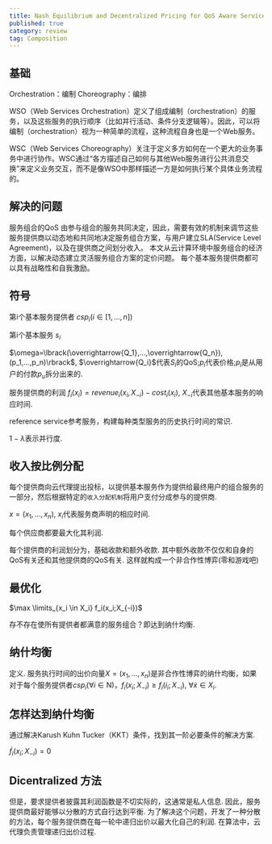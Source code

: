 ```yaml
---
title: Nash Equilibrium and Decentralized Pricing for QoS Aware Service Composition in Cloud Computing Environments
published: true
category: review
tag: Composition
---
```


## 基础

Orchestration：编制
Choreography：编排

WSO（Web Services Orchestration）定义了组成编制（orchestration）的服务，以及这些服务的执行顺序（比如并行活动、条件分支逻辑等）。因此，可以将编制（orchestration）视为一种简单的流程，这种流程自身也是一个Web服务。

WSC（Web Services Choreography）关注于定义多方如何在一个更大的业务事务中进行协作。WSC通过“各方描述自己如何与其他Web服务进行公共消息交换”来定义业务交互，而不是像WSO中那样描述一方是如何执行某个具体业务流程的。

## 解决的问题
服务组合的QoS 由参与组合的服务共同决定，因此，需要有效的机制来调节这些服务提供商以动态地和共同地决定服务组合方案，与用户建立SLA(Service Level Agreement)，以及在提供商之间划分收入。 本文从云计算环境中服务组合的经济方面，以解决动态建立灵活服务组合方案的定价问题。 每个基本服务提供商都可以具有战略性和自我激励。

## 符号

第i个基本服务提供者 $csp_i (i \in \lbrack 1,...,n\rbrack)$

第i个基本服务 $s_i$

$\omega=\lbrack(\overrightarrow{Q_1},...,\overrightarrow{Q_n}),(p_1,...,p_n)\rbrack$, $\overrightarrow{Q_i}$代表$S_i$的QoS;$p_i$代表价格;$p_i$是从用户的付款$p_u$拆分出来的.

服务提供商的利润 $f_i(x_i)=revenue_i(x_i, X_{-i})-cost_i(x_i)$, $X_{-i}$代表其他基本服务的响应时间.

reference service参考服务，构建每种类型服务的历史执行时间的常识.

$1-\lambda$表示并行度.


## 收入按比例分配

每个提供商向云代理提出投标，以提供基本服务作为提供给最终用户的组合服务的一部分，然后根据特定的`收入分配机制`将用户支付分成参与的提供商.

$x=(x_1, ..., x_n)$, $x_i$代表服务商声明的相应时间.

每个供应商都要最大化其利润.

每个提供商的利润划分为，基础收款和额外收款. 其中额外收款不仅仅和自身的QoS有关还和其他提供商的QoS有关. 这样就构成一个非合作性博弈(零和游戏吧)

## 最优化

$\max \limits_{x_i \in X_i} f_i(x_i;X_{-i})$

存不存在使所有提供者都满意的服务组合？即达到纳什均衡.

## 纳什均衡

定义. 服务执行时间的出价向量$X=(x_1,...,x_n)$是非合作性博弈的纳什均衡，如果对于每个服务提供者$csp_i$($\forall i \in \mathrm{N}$)，$f_i(x_i;X_{-i})\ge f_i(\dot  i_i;X_{-i})$, $\forall \dot x \in X_i$.

## 怎样达到纳什均衡

通过解决Karush Kuhn Tucker（KKT）条件，找到其一阶必要条件的解决方案.

$\dot f_i(x_i;X_{-i})=0$

## Dicentralized 方法

但是，要求提供者披露其利润函数是不切实际的，这通常是私人信息. 因此，服务提供商最好能够以分散的方式自行达到平衡. 为了解决这个问题，开发了一种分散的方法，每个服务提供商在每一轮中递归出价以最大化自己的利润. 在算法中，云代理负责管理递归出价过程.

